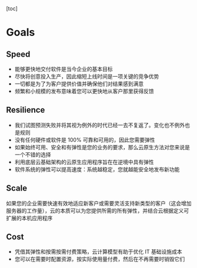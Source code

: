 [toc]

# Goals

## Speed

- 能够更快地交付软件是当今企业的基本目标
- 尽快将创意投入生产，因此缩短上线时间是一项关键的竞争优势
- 一切都是为了为客户提供价值并确保他们对结果感到满意
- 频繁和小规模的发布意味着您可以更快地从客户那里获得反馈

## Resilience

- 我们试图预测失败并将其视为例外的时代已经一去不复返了。变化也不例外也是规则
- 没有任何硬件或软件是 100% 可靠和可用的，因此您需要弹性
- 如果始终可用、安全和有弹性是您的业务的要求，那么云原生方法对您来说是一个不错的选择
- 利用底层云基础架构的云原生应用程序旨在在逆境中具有弹性
- 软件系统的弹性可以提高速度：系统越稳定，您就越能安全地发布新功能

## Scale

如果您的企业需要快速有效地适应新客户或需要灵活支持新类型的客户（这会增加服务器的工作量），云的本质可以为您提供所需的所有弹性，并结合云根据定义可扩展的本机应用程序

## Cost

- 凭借其弹性和按需按需付费策略，云计算模型有助于优化 IT 基础设施成本
- 您可以在需要时配置资源，按实际使用量付费，然后在不再需要时销毁它们